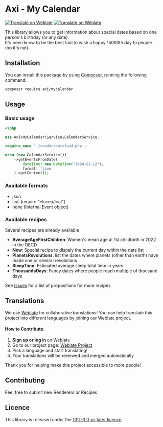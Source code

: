 # Axi - My Calendar

[![Translate on Weblate](https://hosted.weblate.org/widget/my-calendar/my-calendar/language-badge.svg)](https://hosted.weblate.org/engage/my-calendar)
[![Translate on Weblate](https://hosted.weblate.org/widget/my-calendar/my-calendar/svg-badge.svg)](https://hosted.weblate.org/engage/my-calendar)

This library allows you to get information about special dates based on one person's birthday (or any date).  
It's been know to be the best tool to wish a happy 15000th day to people (no it's not).

## Installation
You can install this package by using [Composer](http://getcomposer.org), running the following command:

```sh
composer require axi/mycalendar
```

## Usage
### Basic usage

```php
<?php

use Axi\MyCalendar\Service\CalendarService;

require_once './vendor/autoload.php';

echo (new CalendarService())
    ->getEventsFromDate(
        dateTime: new DateTime("1984-01-12"),
        format: 'json'
    )->getContent();
```

### Available formats
- json
- ical (require "eluceo/ical")
- none (Internal Event object)

### Available recipes
Several recipes are already available

- **AverageAgeFirstChildren**: Women's mean age at 1st childbirth in 2022 in the OECD
- **Now**: Special recipe to dispaly the current day within the date list
- **PlanetsRevolutions**: list the dates where planets (other than earth) have made one or several revolutions
- **SleepTime**: Estimated average sleep total time in years
- **ThousandsDays**: Fancy dates where people reach multiple of thousand days

See [Issues](https://github.com/axi/my-calendar/issues) for a list of propositions for more recipes

## Translations

We use [Weblate](https://hosted.weblate.org/engage/my-calendar) for collaborative translations! You can help translate
this project into different languages by joining our Weblate project.

#### How to Contribute:

1. **Sign up or log in** on Weblate
2. Go to our project page: [Weblate Project](https://hosted.weblate.org/engage/my-calendar)
3. Pick a language and start translating!
4. Your translations will be reviewed and merged automatically

Thank you for helping make this project accessible to more people!

## Contributing
Feel free to submit new Renderers or Recipes

## Licence
This library is released under the [GPL-3.0-or-later licence](COPYING).

